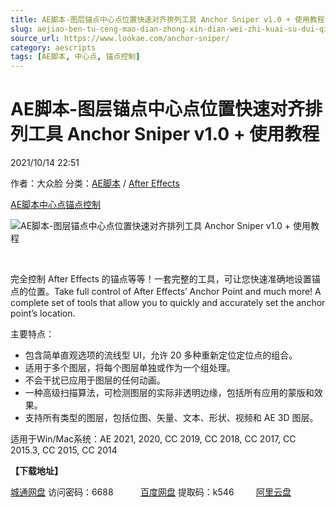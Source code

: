 ```yaml
---
title: AE脚本-图层锚点中心点位置快速对齐排列工具 Anchor Sniper v1.0 + 使用教程
slug: aejiao-ben-tu-ceng-mao-dian-zhong-xin-dian-wei-zhi-kuai-su-dui-qi-pai-lie-gong-ju-anchor-sniper-v1-0-shi-yong-jiao-cheng
source_url: https://www.lookae.com/anchor-sniper/
category: aescripts
tags: [AE脚本, 中心点, 锚点控制]
---
```

# AE脚本-图层锚点中心点位置快速对齐排列工具 Anchor Sniper v1.0 + 使用教程

2021/10/14 22:51

作者：大众脸
分类：[AE脚本](https://www.lookae.com/after-effects/aescripts/) / [After Effects](https://www.lookae.com/after-effects/)

[AE脚本](https://www.lookae.com/tag/ae%e8%84%9a%e6%9c%ac/)[中心点](https://www.lookae.com/tag/%e4%b8%ad%e5%bf%83%e7%82%b9/)[锚点控制](https://www.lookae.com/tag/%e9%94%9a%e7%82%b9%e6%8e%a7%e5%88%b6/)

![AE脚本-图层锚点中心点位置快速对齐排列工具 Anchor Sniper v1.0 + 使用教程](https://www.lookae.com/wp-content/uploads/2021/10/Anchor-Sniper-.jpg "AE脚本-图层锚点中心点位置快速对齐排列工具 Anchor Sniper v1.0 + 使用教程-LookAE.com")

[﻿﻿﻿](https://cloud.video.taobao.com//play/u/705956171/p/1/e/6/t/1/330565384838.mp4)

完全控制 After Effects 的锚点等等！一套完整的工具，可让您快速准确地设置锚点的位置。Take full control of After Effects’ Anchor Point and much more! A complete set of tools that allow you to quickly and accurately set the anchor point’s location.

主要特点：

* 包含简单直观选项的流线型 UI，允许 20 多种重新定位定位点的组合。
* 适用于多个图层，将每个图层单独或作为一个组处理。
* 不会干扰已应用于图层的任何动画。
* 一种高级扫描算法，可检测图层的实际非透明边缘，包括所有应用的蒙版和效果。
* 支持所有类型的图层，包括位图、矢量、文本、形状、视频和 AE 3D 图层。

适用于Win/Mac系统：AE 2021, 2020, CC 2019, CC 2018, CC 2017, CC 2015.3, CC 2015, CC 2014

**【下载地址】**

[城通网盘](https://url62.ctfile.com/f/680462-517655909-fff0fc) 访问密码：6688           [百度网盘](https://pan.baidu.com/s/15RaCOlxU_9RrU56Wrvwduw) 提取码：k546         [阿里云盘](https://www.aliyundrive.com/s/JLSmFh2Znqi)

